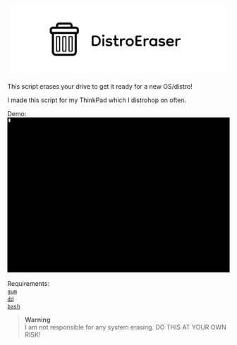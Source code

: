 ![Banner](assets/distroeraser.png)

This script erases your drive to get it ready for a new OS/distro!

I made this script for my ThinkPad which I distrohop on often.

Demo: \
<img src="assets/demo.gif" alt="Shell running the distroeraser script" />

Requirements: \
[`gum`](https://github.com/charmbracelet/gum#installation) \
[`dd`](https://repology.org/project/coreutils/versions) \
[`bash`](https://repology.org/project/bash/versions)

> **Warning** \
> I am not responsible for any system erasing. DO THIS AT YOUR OWN RISK!

